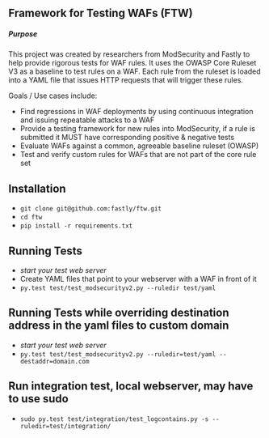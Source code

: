 ## Framework for Testing WAFs (FTW)

##### Purpose 
This project was created by researchers from ModSecurity and Fastly to help provide rigorous tests for WAF rules. It uses the OWASP Core Ruleset V3 as a baseline to test rules on a WAF. Each rule from the ruleset is loaded into a YAML file that issues HTTP requests that will trigger these rules. 

Goals / Use cases include:

* Find regressions in WAF deployments by using continuous integration and issuing repeatable attacks to a WAF
* Provide a testing framework for new rules into ModSecurity, if a rule is submitted it MUST have corresponding positive & negative tests
* Evaluate WAFs against a common, agreeable baseline ruleset (OWASP)
* Test and verify custom rules for WAFs that are not part of the core rule set

## Installation
* `git clone git@github.com:fastly/ftw.git`
* `cd ftw`
* `pip install -r requirements.txt`

## Running Tests
* *start your test web server*
* Create YAML files that point to your webserver with a WAF in front of it
* `py.test test/test_modsecurityv2.py --ruledir test/yaml`

## Running Tests while overriding destination address in the yaml files to custom domain
* *start your test web server*
* `py.test test/test_modsecurityv2.py --ruledir=test/yaml --destaddr=domain.com`

## Run integration test, local webserver, may have to use sudo
* `sudo py.test test/integration/test_logcontains.py -s --ruledir=test/integration/`
